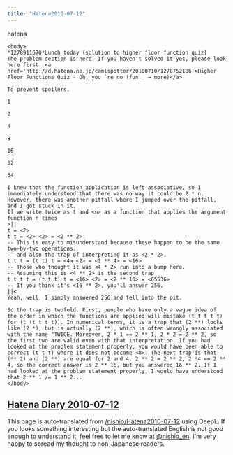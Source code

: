 ```yaml
---
title: "Hatena2010-07-12"
---
```


hatena

```
<body>
*1278911670*Lunch today (solution to higher floor function quiz)
The problem section is here. If you haven't solved it yet, please look here first. <a href='http://d.hatena.ne.jp/camlspotter/20100710/1278752186'>Higher Floor Functions Quiz - Oh, you `re no (fun _ → more)</a>

To prevent spoilers.

1

2

4

8

16

32

64

I knew that the function application is left-associative, so I immediately understood that there was no way it could be 2 * n. However, there was another pitfall where I jumped over the pitfall, and I got stuck in it.
If we write twice as t and <n> as a function that applies the argument function n times
>||
t = <2>
t t = <2> <2> = <2 ** 2> 
-- This is easy to misunderstand because these happen to be the same two-by-two operations.
-- and also the trap of interpreting it as <2 * 2>.
t t t = (t t) t = <4> <2> = <2 ** 4> = <16>
-- Those who thought it was <4 * 2> run into a bump here.
-- Assuming this is <4 ** 2> is the second trap
t t t t = (t t t) t = <16> <2> = <2 ** 16> = <65536>
-- If you think it's <16 ** 2>, you'll answer 256.
||<
Yeah, well, I simply answered 256 and fell into the pit.

So the trap is twofold. First, people who have only a vague idea of the order in which the functions are applied will mistake (t t t t t) for (t (t t t t)). In numerical terms, it is a trap that (2 **) looks like (2 *), but is actually (2 **), which is often wrongly associated with the name "TWICE. Moreover, 2 * 1 == 2 ** 1, 2 * 2 = 2 ** 2, so the first two are valid even with that interpretation. If you had looked at the problem statement properly, you would have been able to correct (t t t) where it does not become <8>. The next trap is that (** 2) and (2 **) are equal for 2 and 4. 2 ** 2 = 2 ** 2, 2 *4 == 2 ** 4, so the correct answer is 2 ** 16, but you answered 16 ** 2. If I had looked at the problem statement properly, I would have understood that 2 ** 1 /= 1 ** 2...
</body>
```


[Hatena Diary 2010-07-12](https://nishiohirokazu.hatenadiary.org/archive/2010/07/12)
---
This page is auto-translated from [/nishio/Hatena2010-07-12](https://scrapbox.io/nishio/Hatena2010-07-12) using DeepL. If you looks something interesting but the auto-translated English is not good enough to understand it, feel free to let me know at [@nishio_en](https://twitter.com/nishio_en). I'm very happy to spread my thought to non-Japanese readers.